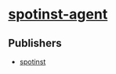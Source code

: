 # [spotinst-agent](https://pypi.org/project/spotinst-agent)



## Publishers
- [spotinst](https://pypi.org/user/spotinst)

